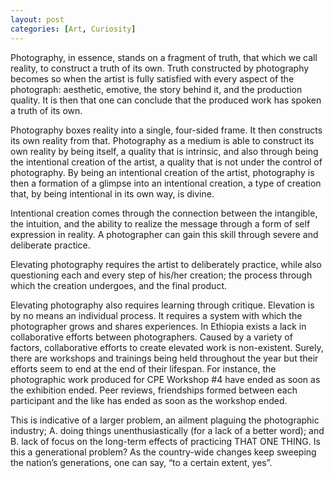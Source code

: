 ```yaml
---
layout: post
categories: [Art, Curiosity]
---
```


Photography, in essence, stands on a fragment of truth, that which we call reality, to construct a truth of its own. Truth constructed by photography becomes so when the artist is fully satisfied with every aspect of the photograph: aesthetic, emotive, the story behind it, and the production quality. It is then that one can conclude that the produced work has spoken a truth of its own.

Photography boxes reality into a single, four-sided frame. It then constructs its own reality from that. Photography as a medium is able to construct its own reality by being itself, a quality that is intrinsic, and also through being the intentional creation of the artist, a quality that is not under the control of photography. By being an intentional creation of the artist, photography is then a formation of a glimpse into an intentional creation, a type of creation that, by being intentional in its own way, is divine.

Intentional creation comes through the connection between the intangible, the intuition, and the ability to realize the message through a form of self expression in reality. A photographer can gain this skill through severe and deliberate practice.

Elevating photography requires the artist to deliberately practice, while also questioning each and every step of his/her creation; the process through which the creation undergoes, and the final product.

Elevating photography also requires learning through critique. Elevation is by no means an individual process. It requires a system with which the photographer grows and shares experiences. In Ethiopia exists a lack in collaborative efforts between photographers. Caused by a variety of factors, collaborative efforts to create elevated work is non-existent. Surely, there are workshops and trainings being held throughout the year but their efforts seem to end at the end of their lifespan. For instance, the photographic work produced for CPE Workshop #4 have ended as soon as the exhibition ended. Peer reviews, friendships formed between each participant and the like has ended as soon as the workshop ended.

This is indicative of a larger problem, an ailment plaguing the photographic industry; A. doing things unenthusiastically (for a lack of a better word); and B. lack of focus on the long-term effects of practicing THAT ONE THING. Is this a generational problem? As the country-wide changes keep sweeping the nation’s generations, one can say, “to a certain extent, yes”.
